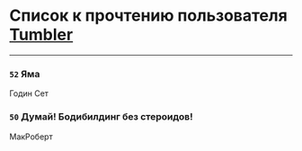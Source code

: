 # Список к прочтению пользователя [Tumbler](http://vk.com/id14391873)
---

### `52` Яма
Годин Сет

### `50` Думай! Бодибилдинг без стероидов!
МакРоберт

